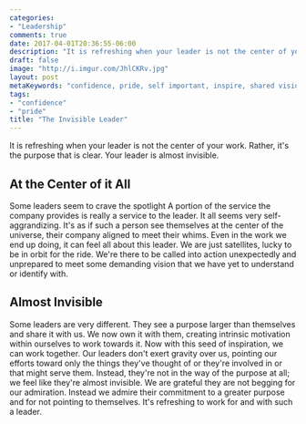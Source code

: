 ```yaml
---
categories:
- "Leadership"
comments: true
date: 2017-04-01T20:36:55-06:00
description: "It is refreshing when your leader is not the center of your work.  Rather, it's the purpose that is clear.  Your leader is almost invisible."
draft: false
image: "http://i.imgur.com/JhlCKRv.jpg"
layout: post
metaKeywords: "confidence, pride, self important, inspire, shared vision"
tags:
- "confidence"
- "pride"
title: "The Invisible Leader"
---
```


It is refreshing when your leader is not the center of your work.  Rather, it's the purpose that is clear.  Your leader is almost invisible.

<!--more-->

## At the Center of it All

Some leaders seem to crave the spotlight  A portion of the service the company provides is really a service to the leader.  It all seems very self-aggrandizing.  It's as if such a person see themselves at the center of the universe, their company aligned to meet their whims.  Even in the work we end up doing, it can feel all about this leader.  We are just satellites, lucky to be in orbit for the ride.  We're there to be called into action unexpectedly and unprepared to meet some demanding vision that we have yet to understand or identify with.

## Almost Invisible

Some leaders are very different.  They see a purpose larger than themselves and share it with us.  We now own it with them, creating intrinsic motivation within ourselves to work towards it.  Now with this seed of inspiration, we can work together.  Our leaders don't exert gravity over us, pointing our efforts toward only the things they've thought of or they're involved in or that might serve them.  Instead, they're not in the way of the purpose at all; we feel like they're almost invisible.  We are grateful they are not begging for our admiration.  Instead we admire their commitment to a greater purpose and for not pointing to themselves.  It's refreshing to work for and with such a leader.
